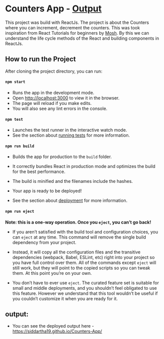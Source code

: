 # Counters App - [Output](https://siddartha19.github.io/Counters-App/)

This project was build with ReactJs. The project is about the Counters where you can increment, decrement the counters. This was took inspiration from React Tutorials for beginners by [Mosh](https://www.youtube.com/watch?v=Ke90Tje7VS0&t=6298s). By this we can understand the life cycle methods of the React and building components in ReactJs.


## How to run the Project

After cloning the project directory, you can run:

#### `npm start`

 * Runs the app in the development mode.<br />
 * Open [http://localhost:3000](http://localhost:3000) to view it in the browser.
 * The page will reload if you make edits.<br />
 * You will also see any lint errors in the console.

#### `npm test`

 * Launches the test runner in the interactive watch mode.<br />
 * See the section about [running tests](https://facebook.github.io/create-react-app/docs/running-tests) for more information.

#### `npm run build`

 * Builds the app for production to the `build` folder.<br />
 * It correctly bundles React in production mode and optimizes the build for the best performance.
 * The build is minified and the filenames include the hashes.<br />
 * Your app is ready to be deployed!

 * See the section about [deployment](https://facebook.github.io/create-react-app/docs/deployment) for more information.

#### `npm run eject`

**Note: this is a one-way operation. Once you `eject`, you can’t go back!**

 * If you aren’t satisfied with the build tool and configuration choices, you can `eject` at any time. This command will remove the single build dependency from your project.

 * Instead, it will copy all the configuration files and the transitive dependencies (webpack, Babel, ESLint, etc) right into your project so you have full control over them. All of the commands except `eject` will still work, but they will point to the copied scripts so you can tweak them. At this point you’re on your own.

 * You don’t have to ever use `eject`. The curated feature set is suitable for small and middle deployments, and you shouldn’t feel obligated to use this feature. However we understand that this tool wouldn’t be useful if you couldn’t customize it when you are ready for it.

## output:
  * You can see the deployed output here - https://siddartha19.github.io/Counters-App/
